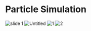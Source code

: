 # Particle Simulation
![slide 1](https://user-images.githubusercontent.com/94797491/149537896-c2b79783-f52e-4081-8da1-f885d9a5db8d.png)
![Untitled](https://user-images.githubusercontent.com/94797491/152132946-1fd7f968-2486-47b3-bfd4-cba527792472.png)
![1](https://user-images.githubusercontent.com/94797491/152132950-662b8f76-3cc9-48a7-b17d-a91432fc9c3e.png)
![2](https://user-images.githubusercontent.com/94797491/152132961-19129017-485b-40be-8231-0dde6b2021f6.png)
